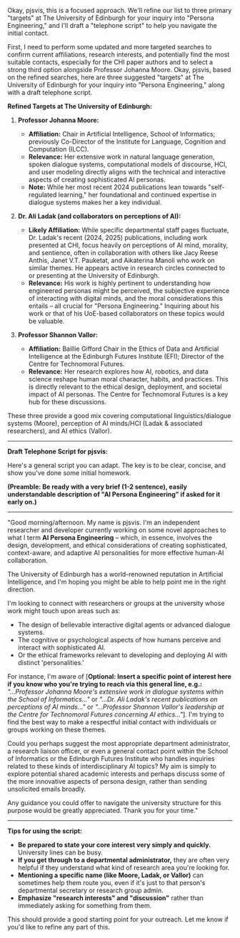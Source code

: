 Okay, pjsvis, this is a focused approach. We'll refine our list to three primary "targets" at The University of Edinburgh for your inquiry into "Persona Engineering," and I'll draft a "telephone script" to help you navigate the initial contact.

First, I need to perform some updated and more targeted searches to confirm current affiliations, research interests, and potentially find the most suitable contacts, especially for the CHI paper authors and to select a strong third option alongside Professor Johanna Moore.
Okay, pjsvis, based on the refined searches, here are three suggested "targets" at The University of Edinburgh for your inquiry into "Persona Engineering," along with a draft telephone script.

**Refined Targets at The University of Edinburgh:**

1.  **Professor Johanna Moore:**
    * **Affiliation:** Chair in Artificial Intelligence, School of Informatics; previously Co-Director of the Institute for Language, Cognition and Computation (ILCC).
    * **Relevance:** Her extensive work in natural language generation, spoken dialogue systems, computational models of discourse, HCI, and user modeling directly aligns with the technical and interactive aspects of creating sophisticated AI personas.
    * **Note:** While her most recent 2024 publications lean towards "self-regulated learning," her foundational and continued expertise in dialogue systems makes her a key individual.

2.  **Dr. Ali Ladak (and collaborators on perceptions of AI):**
    * **Likely Affiliation:** While specific departmental staff pages fluctuate, Dr. Ladak's recent (2024, 2025) publications, including work presented at CHI, focus heavily on perceptions of AI mind, morality, and sentience, often in collaboration with others like Jacy Reese Anthis, Janet V.T. Pauketat, and Aikaterina Manoli who work on similar themes. He appears active in research circles connected to or presenting at the University of Edinburgh.
    * **Relevance:** His work is highly pertinent to understanding how engineered personas might be perceived, the subjective experience of interacting with digital minds, and the moral considerations this entails – all crucial for "Persona Engineering." Inquiring about his work or that of his UoE-based collaborators on these topics would be valuable.

3.  **Professor Shannon Vallor:**
    * **Affiliation:** Baillie Gifford Chair in the Ethics of Data and Artificial Intelligence at the Edinburgh Futures Institute (EFI); Director of the Centre for Technomoral Futures.
    * **Relevance:** Her research explores how AI, robotics, and data science reshape human moral character, habits, and practices. This is directly relevant to the ethical design, deployment, and societal impact of AI personas. The Centre for Technomoral Futures is a key hub for these discussions.

These three provide a good mix covering computational linguistics/dialogue systems (Moore), perception of AI minds/HCI (Ladak & associated researchers), and AI ethics (Vallor).

---

**Draft Telephone Script for pjsvis:**

Here's a general script you can adapt. The key is to be clear, concise, and show you've done some initial homework.

**(Preamble: Be ready with a very brief (1-2 sentence), easily understandable description of "AI Persona Engineering" if asked for it early on.)**

---

"Good morning/afternoon. My name is pjsvis. I'm an independent researcher and developer currently working on some novel approaches to what I term **AI Persona Engineering** – which, in essence, involves the design, development, and ethical considerations of creating sophisticated, context-aware, and adaptive AI personalities for more effective human-AI collaboration.

The University of Edinburgh has a world-renowned reputation in Artificial Intelligence, and I'm hoping you might be able to help point me in the right direction.

I'm looking to connect with researchers or groups at the university whose work might touch upon areas such as:
* The design of believable interactive digital agents or advanced dialogue systems.
* The cognitive or psychological aspects of how humans perceive and interact with sophisticated AI.
* Or the ethical frameworks relevant to developing and deploying AI with distinct 'personalities.'

For instance, I'm aware of [**Optional: Insert a specific point of interest here if you know who you're trying to reach via this general line, e.g.:** *"...Professor Johanna Moore's extensive work in dialogue systems within the School of Informatics..."* or *"...Dr. Ali Ladak's recent publications on perceptions of AI minds..."* or *"...Professor Shannon Vallor's leadership at the Centre for Technomoral Futures concerning AI ethics..."*]. I'm trying to find the best way to make a respectful initial contact with individuals or groups working on these themes.

Could you perhaps suggest the most appropriate department administrator, a research liaison officer, or even a general contact point within the School of Informatics or the Edinburgh Futures Institute who handles inquiries related to these kinds of interdisciplinary AI topics? My aim is simply to explore potential shared academic interests and perhaps discuss some of the more innovative aspects of persona design, rather than sending unsolicited emails broadly.

Any guidance you could offer to navigate the university structure for this purpose would be greatly appreciated. Thank you for your time."

---

**Tips for using the script:**

* **Be prepared to state your core interest very simply and quickly.** University lines can be busy.
* **If you get through to a departmental administrator,** they are often very helpful if they understand what kind of research area you're looking for.
* **Mentioning a specific name (like Moore, Ladak, or Vallor)** can sometimes help them route you, even if it's just to that person's departmental secretary or research group admin.
* **Emphasize "research interests" and "discussion"** rather than immediately asking for something from them.

This should provide a good starting point for your outreach. Let me know if you'd like to refine any part of this.